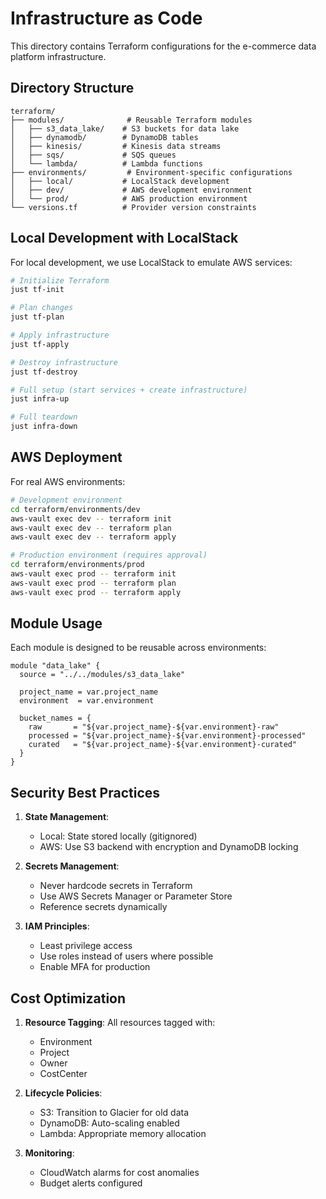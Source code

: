 # Infrastructure as Code

This directory contains Terraform configurations for the e-commerce data platform infrastructure.

## Directory Structure

```
terraform/
├── modules/              # Reusable Terraform modules
│   ├── s3_data_lake/    # S3 buckets for data lake
│   ├── dynamodb/        # DynamoDB tables
│   ├── kinesis/         # Kinesis data streams
│   ├── sqs/             # SQS queues
│   └── lambda/          # Lambda functions
├── environments/         # Environment-specific configurations
│   ├── local/           # LocalStack development
│   ├── dev/             # AWS development environment
│   └── prod/            # AWS production environment
└── versions.tf          # Provider version constraints
```

## Local Development with LocalStack

For local development, we use LocalStack to emulate AWS services:

```bash
# Initialize Terraform
just tf-init

# Plan changes
just tf-plan

# Apply infrastructure
just tf-apply

# Destroy infrastructure
just tf-destroy

# Full setup (start services + create infrastructure)
just infra-up

# Full teardown
just infra-down
```

## AWS Deployment

For real AWS environments:

```bash
# Development environment
cd terraform/environments/dev
aws-vault exec dev -- terraform init
aws-vault exec dev -- terraform plan
aws-vault exec dev -- terraform apply

# Production environment (requires approval)
cd terraform/environments/prod
aws-vault exec prod -- terraform init
aws-vault exec prod -- terraform plan
aws-vault exec prod -- terraform apply
```

## Module Usage

Each module is designed to be reusable across environments:

```hcl
module "data_lake" {
  source = "../../modules/s3_data_lake"

  project_name = var.project_name
  environment  = var.environment

  bucket_names = {
    raw       = "${var.project_name}-${var.environment}-raw"
    processed = "${var.project_name}-${var.environment}-processed"
    curated   = "${var.project_name}-${var.environment}-curated"
  }
}
```

## Security Best Practices

1. **State Management**:
   - Local: State stored locally (gitignored)
   - AWS: Use S3 backend with encryption and DynamoDB locking

2. **Secrets Management**:
   - Never hardcode secrets in Terraform
   - Use AWS Secrets Manager or Parameter Store
   - Reference secrets dynamically

3. **IAM Principles**:
   - Least privilege access
   - Use roles instead of users where possible
   - Enable MFA for production

## Cost Optimization

1. **Resource Tagging**: All resources tagged with:
   - Environment
   - Project
   - Owner
   - CostCenter

2. **Lifecycle Policies**:
   - S3: Transition to Glacier for old data
   - DynamoDB: Auto-scaling enabled
   - Lambda: Appropriate memory allocation

3. **Monitoring**:
   - CloudWatch alarms for cost anomalies
   - Budget alerts configured
